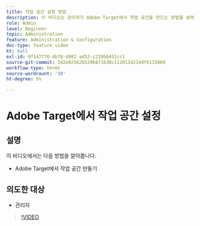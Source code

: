 ```yaml
---
title: 작업 공간 설정 방법
description: 이 비디오는 관리자가 Adobe Target에서 작업 공간을 만드는 방법을 보여 줍니다.
role: Admin
level: Beginner
topic: Administration
feature: Administration & Configuration
doc-type: feature video
kt: null
exl-id: 9f147770-4b78-4982-ad52-c219bb451cc1
source-git-commit: 342e02562b5296871638c1120114214df6115809
workflow-type: tm+mt
source-wordcount: '38'
ht-degree: 5%

---
```


# Adobe Target에서 작업 공간 설정

## 설명

이 비디오에서는 다음 방법을 알아봅니다.

* Adobe Target에서 작업 공간 만들기

## 의도한 대상

* 관리자

>[!VIDEO](https://video.tv.adobe.com/v/19463/?quality=12)
